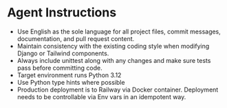 # Agent Instructions

- Use English as the sole language for all project files, commit messages, documentation, and pull request content.
- Maintain consistency with the existing coding style when modifying Django or Tailwind components.
- Always include unittest along with any changes and make sure tests pass before committing code.
- Target environment runs Python 3.12
- Use Python type hints where possible
- Production deployment is to Railway via Docker container. Deployment needs to be controllable via Env vars in an idempotent way.
